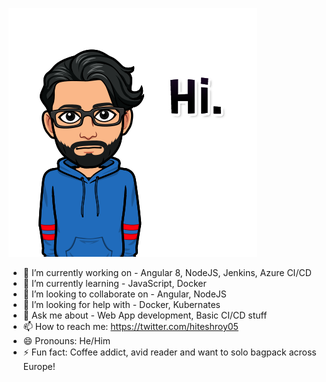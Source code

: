 
![alt text](https://github.com/hiteshpr/hiteshpr/blob/dev/images/avatar.png?raw=true)


- 🔭 I’m currently working on - Angular 8, NodeJS, Jenkins, Azure CI/CD 
- 🌱 I’m currently learning - JavaScript, Docker
- 👯 I’m looking to collaborate on - Angular, NodeJS
- 🤔 I’m looking for help with - Docker, Kubernates
- 💬 Ask me about - Web App development, Basic CI/CD stuff
- 📫 How to reach me: https://twitter.com/hiteshroy05
- 😄 Pronouns: He/Him
- ⚡ Fun fact: Coffee addict, avid reader and want to solo bagpack across Europe! 
